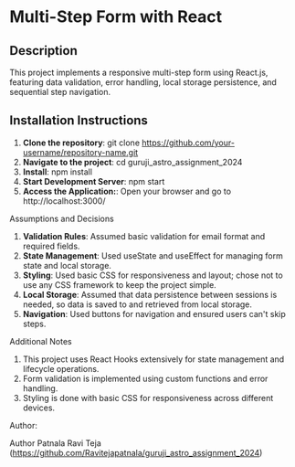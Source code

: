 # Multi-Step Form with React

## Description

This project implements a responsive multi-step form using React.js, featuring data validation, error handling, local storage persistence, and sequential step navigation.

## Installation Instructions

1. **Clone the repository**: git clone https://github.com/your-username/repository-name.git
2. **Navigate to the project**: cd guruji_astro_assignment_2024
3. **Install**: npm install
4. **Start Development Server**: npm start
5. **Access the Application:**: Open your browser and go to http://localhost:3000/

Assumptions and Decisions

1. **Validation Rules**: Assumed basic validation for email format and required fields.
2. **State Management**: Used useState and useEffect for managing form state and local storage.
3. **Styling**: Used basic CSS for responsiveness and layout; chose not to use any CSS framework to keep the project simple.
4. **Local Storage**: Assumed that data persistence between sessions is needed, so data is saved to and retrieved from local storage.
5. **Navigation**: Used buttons for navigation and ensured users can't skip steps.

Additional Notes

1. This project uses React Hooks extensively for state management and lifecycle operations.
2. Form validation is implemented using custom functions and error handling.
3. Styling is done with basic CSS for responsiveness across different devices.

Author:

Author
Patnala Ravi Teja (https://github.com/Ravitejapatnala/guruji_astro_assignment_2024)